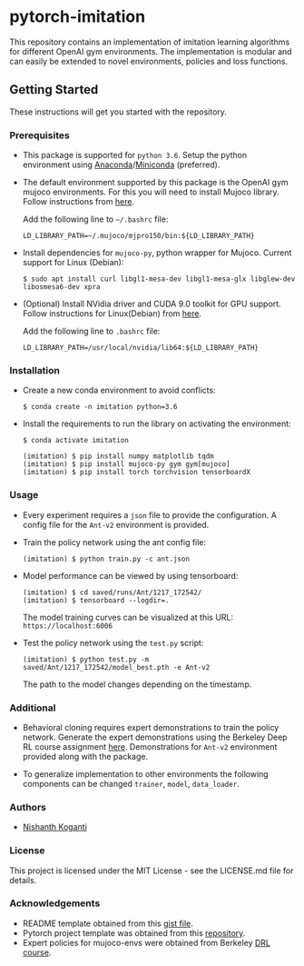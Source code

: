 # pytorch-imitation

This repository contains an implementation of imitation learning algorithms for different OpenAI gym environments. The implementation is modular and can easily be extended to novel environments, policies and loss functions.

## Getting Started

These instructions will get you started with the repository. 


### Prerequisites

* This package is supported for `python 3.6`. Setup the python environment using [Anaconda](https://www.anaconda.com/download)/[Miniconda](https://conda.io/miniconda.html) (preferred).


* The default environment supported by this package is the OpenAI gym mujoco environments. For this you will need to install Mujoco library. Follow instructions from [here](https://github.com/openai/mujoco-py#install-mujoco).

  Add the following line to `~/.bashrc` file: 
  ```
  LD_LIBRARY_PATH=~/.mujoco/mjpro150/bin:${LD_LIBRARY_PATH}
  ```

* Install dependencies for `mujoco-py`, python wrapper for Mujoco. Current support for Linux (Debian): 
  ```
  $ sudo apt install curl libgl1-mesa-dev libgl1-mesa-glx libglew-dev libosmesa6-dev xpra
  ```

* (Optional) Install NVidia driver and CUDA 9.0 toolkit for GPU support. Follow instructions for Linux(Debian) from [here](https://www.pugetsystems.com/labs/hpc/How-to-install-CUDA-9-2-on-Ubuntu-18-04-1184/).

  Add the following line to `.bashrc` file:
  ```
  LD_LIBRARY_PATH=/usr/local/nvidia/lib64:${LD_LIBRARY_PATH}
  ```

### Installation

* Create a new conda environment to avoid conflicts:
  ```
  $ conda create -n imitation python=3.6 
  ```

* Install the requirements to run the library on activating the environment:
  ```
  $ conda activate imitation
  ```

  ```
  (imitation) $ pip install numpy matplotlib tqdm
  (imitation) $ pip install mujoco-py gym gym[mujoco]
  (imitation) $ pip install torch torchvision tensorboardX
  ```

### Usage

* Every experiment requires a `json` file to provide the configuration. A config file for the `Ant-v2` environment is provided.

* Train the policy network using the ant config file:
  ```
  (imitation) $ python train.py -c ant.json
  ```

* Model performance can be viewed by using tensorboard:
  ```
  (imitation) $ cd saved/runs/Ant/1217_172542/
  (imitation) $ tensorboard --logdir=.
  ```

  The model training curves can be visualized at this URL: `https://localhost:6006`

* Test the policy network using the `test.py` script:
  ```
  (imitation) $ python test.py -m saved/Ant/1217_172542/model_best.pth -e Ant-v2
  ```
  The path to the model changes depending on the timestamp.

### Additional

* Behavioral cloning requires expert demonstrations to train the policy network. Generate the expert demonstrations using the Berkeley Deep RL course assignment [here](https://github.com/berkeleydeeprlcourse/homework/tree/master/hw1). Demonstrations for `Ant-v2` environment provided along with the package.

* To generalize implementation to other environments the following components can be changed `trainer`, `model`, `data_loader`.

### Authors

* [Nishanth Koganti](buntyke.github.io)

### License

This project is licensed under the MIT License - see the LICENSE.md file for details.

### Acknowledgements

* README template obtained from this [gist file](https://gist.github.com/PurpleBooth/109311bb0361f32d87a2).
* Pytorch project template was obtained from this [repository](https://github.com/victoresque/pytorch-template).
* Expert policies for mujoco-envs were obtained from Berkeley [DRL course](https://github.com/berkeleydeeprlcourse/homework/tree/master/hw1).